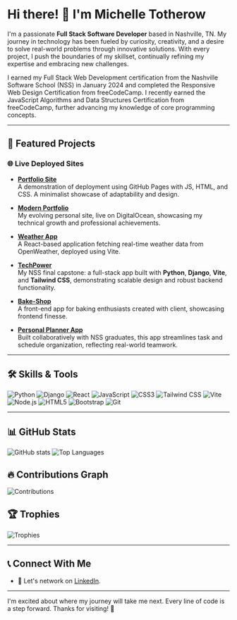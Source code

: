 # Hi there! 👋 I'm Michelle Totherow

I'm a passionate **Full Stack Software Developer** based in Nashville, TN. My journey in technology has been fueled by curiosity, creativity, and a desire to solve real-world problems through innovative solutions. With every project, I push the boundaries of my skillset, continually refining my expertise and embracing new challenges.

I earned my Full Stack Web Development certification from the Nashville Software School (NSS) in January 2024 and completed the Responsive Web Design Certification from freeCodeCamp. I recently earned the JavaScript Algorithms and Data Structures Certification from freeCodeCamp, further advancing my knowledge of core programming concepts.

---

## 🚀 Featured Projects

### 🌐 **Live Deployed Sites**
- **<a href="https://thechelle13.github.io/" target="_blank" rel="noopener noreferrer">Portfolio Site</a>**  
  A demonstration of deployment using GitHub Pages with JS, HTML, and CSS. A minimalist showcase of adaptability and design.
  
- **<a href="https://www.michellejtotherow.com/" target="_blank" rel="noopener noreferrer">Modern Portfolio</a>**  
  My evolving personal site, live on DigitalOcean, showcasing my technical growth and professional achievements.

- **<a href="https://weather-8usah.ondigitalocean.app/" target="_blank" rel="noopener noreferrer">Weather App</a>**  
  A React-based application fetching real-time weather data from OpenWeather, deployed using Vite.

- **<a href="https://tech-client-er3ag.ondigitalocean.app/" target="_blank" rel="noopener noreferrer">TechPower</a>**  
  My NSS final capstone: a full-stack app built with **Python**, **Django**, **Vite**, and **Tailwind CSS**, demonstrating scalable design and robust backend functionality.

- **<a href="https://offplumbakeshop-sty2x.ondigitalocean.app/" target="_blank" rel="noopener noreferrer">Bake-Shop</a>**  
  A front-end app for baking enthusiasts created with client, showcasing frontend finesse.

- **<a href="https://personal-planner-hryyx.ondigitalocean.app/" target="_blank" rel="noopener noreferrer">Personal Planner App</a>**  
  Built collaboratively with NSS graduates, this app streamlines task and schedule organization, reflecting real-world teamwork.

---

## 🛠️ **Skills & Tools**
![Python](https://img.shields.io/badge/-Python-3776AB?style=flat&logo=python)
![Django](https://img.shields.io/badge/-Django-092E20?style=flat&logo=django)
![React](https://img.shields.io/badge/-React-61DAFB?style=flat&logo=react)
![JavaScript](https://img.shields.io/badge/-JavaScript-F7DF1E?style=flat&logo=javascript)
![CSS3](https://img.shields.io/badge/-CSS3-1572B6?style=flat&logo=css3)
![Tailwind CSS](https://img.shields.io/badge/-Tailwind_CSS-38B2AC?style=flat&logo=tailwindcss)
![Vite](https://img.shields.io/badge/-Vite-646CFF?style=flat&logo=vite)
![Node.js](https://img.shields.io/badge/-Node.js-339933?style=flat&logo=node.js)
![HTML5](https://img.shields.io/badge/-HTML5-E34F26?style=flat&logo=html5)
![Bootstrap](https://img.shields.io/badge/-Bootstrap-563D7C?style=flat&logo=bootstrap)
![Git](https://img.shields.io/badge/-Git-F05032?style=flat&logo=git)

---

## 📊 GitHub Stats
![GitHub stats](https://github-readme-stats.vercel.app/api?username=thechelle13&show_icons=true&theme=radical)
![Top Languages](https://github-readme-stats.vercel.app/api/top-langs/?username=thechelle13&layout=compact&theme=radical)

## 🔥 Contributions Graph
![Contributions](https://github-readme-streak-stats.herokuapp.com/?user=thechelle13&theme=radical)

## 🏆 Trophies
![Trophies](https://github-profile-trophy.vercel.app/?username=thechelle13&theme=radical)

---

## 📞 **Connect With Me**
- 💬 Let's network on [LinkedIn](https://www.linkedin.com/in/michelletotherow/).

---

I'm excited about where my journey will take me next. Every line of code is a step forward. Thanks for visiting! 🙌

